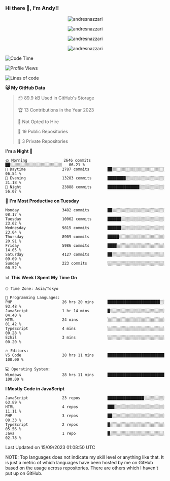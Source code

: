 ### Hi there 👋, I'm Andy!!

<p align="center" >
  <img src="https://github-profile-trophy.vercel.app/?username=AndresNazzari&theme=dracula&column=-1" alt="andresnazzari"/>
</p>

<p align="center">
  <img  src="https://github-readme-stats.vercel.app/api?username=AndresNazzari&count_private=true&show_icons=true&theme=dracula" alt="andresnazzari"/>
</p>
<p align="center">
  <img  src="https://github-readme-stats.vercel.app/api/top-langs/?username=AndresNazzari&layout=compact" alt="andresnazzari"/>
</p>
<p align="center" >
  <img src="https://github-readme-stats.vercel.app/api/wakatime?username=AndresNazzari" alt="andresnazzari"/>
</p>

<!--START_SECTION:waka-->
![Code Time](http://img.shields.io/badge/Code%20Time-854%20hrs%2044%20mins-blue)

![Profile Views](http://img.shields.io/badge/Profile%20Views-0-blue)

![Lines of code](https://img.shields.io/badge/From%20Hello%20World%20I%27ve%20Written-10.0%20million%20lines%20of%20code-blue)

**🐱 My GitHub Data** 

> 📦 89.9 kB Used in GitHub's Storage 
 > 
> 🏆 13 Contributions in the Year 2023
 > 
> 🚫 Not Opted to Hire
 > 
> 📜 19 Public Repositories 
 > 
> 🔑 3 Private Repositories 
 > 
**I'm a Night 🦉** 

```text
🌞 Morning                2646 commits        ██░░░░░░░░░░░░░░░░░░░░░░░   06.21 % 
🌆 Daytime                2787 commits        ██░░░░░░░░░░░░░░░░░░░░░░░   06.54 % 
🌃 Evening                13283 commits       ████████░░░░░░░░░░░░░░░░░   31.18 % 
🌙 Night                  23888 commits       ██████████████░░░░░░░░░░░   56.07 % 
```
📅 **I'm Most Productive on Tuesday** 

```text
Monday                   3482 commits        ██░░░░░░░░░░░░░░░░░░░░░░░   08.17 % 
Tuesday                  10062 commits       ██████░░░░░░░░░░░░░░░░░░░   23.62 % 
Wednesday                9815 commits        ██████░░░░░░░░░░░░░░░░░░░   23.04 % 
Thursday                 8909 commits        █████░░░░░░░░░░░░░░░░░░░░   20.91 % 
Friday                   5986 commits        ████░░░░░░░░░░░░░░░░░░░░░   14.05 % 
Saturday                 4127 commits        ██░░░░░░░░░░░░░░░░░░░░░░░   09.69 % 
Sunday                   223 commits         ░░░░░░░░░░░░░░░░░░░░░░░░░   00.52 % 
```


📊 **This Week I Spent My Time On** 

```text
🕑︎ Time Zone: Asia/Tokyo

💬 Programming Languages: 
PHP                      26 hrs 20 mins      ███████████████████████░░   93.48 % 
JavaScript               1 hr 14 mins        █░░░░░░░░░░░░░░░░░░░░░░░░   04.40 % 
HTML                     24 mins             ░░░░░░░░░░░░░░░░░░░░░░░░░   01.42 % 
TypeScript               4 mins              ░░░░░░░░░░░░░░░░░░░░░░░░░   00.28 % 
Ezhil                    3 mins              ░░░░░░░░░░░░░░░░░░░░░░░░░   00.20 % 

🔥 Editors: 
VS Code                  28 hrs 11 mins      █████████████████████████   100.00 % 

💻 Operating System: 
Windows                  28 hrs 11 mins      █████████████████████████   100.00 % 
```

**I Mostly Code in JavaScript** 

```text
JavaScript               23 repos            ████████████████░░░░░░░░░   63.89 % 
HTML                     4 repos             ███░░░░░░░░░░░░░░░░░░░░░░   11.11 % 
PHP                      3 repos             ██░░░░░░░░░░░░░░░░░░░░░░░   08.33 % 
TypeScript               2 repos             █░░░░░░░░░░░░░░░░░░░░░░░░   05.56 % 
Java                     1 repo              █░░░░░░░░░░░░░░░░░░░░░░░░   02.78 % 
```




 Last Updated on 15/09/2023 01:08:50 UTC
<!--END_SECTION:waka-->

NOTE: Top languages does not indicate my skill level or anything like that. It is just a metric of which languages have been hosted by me on GitHub based on the usage across repositories. There are others which I haven't put up on GitHub.

<!-- Here are some ideas to get you started:

-   🔭 I’m currently working on ...
-   🌱 I’m currently learning ...
-   👯 I’m looking to collaborate on ...
-   🤔 I’m looking for help with ...
-   💬 Ask me about ...
-   📫 How to reach me: ...
-   😄 Pronouns: ...
-   ⚡ Fun fact: ... -->
